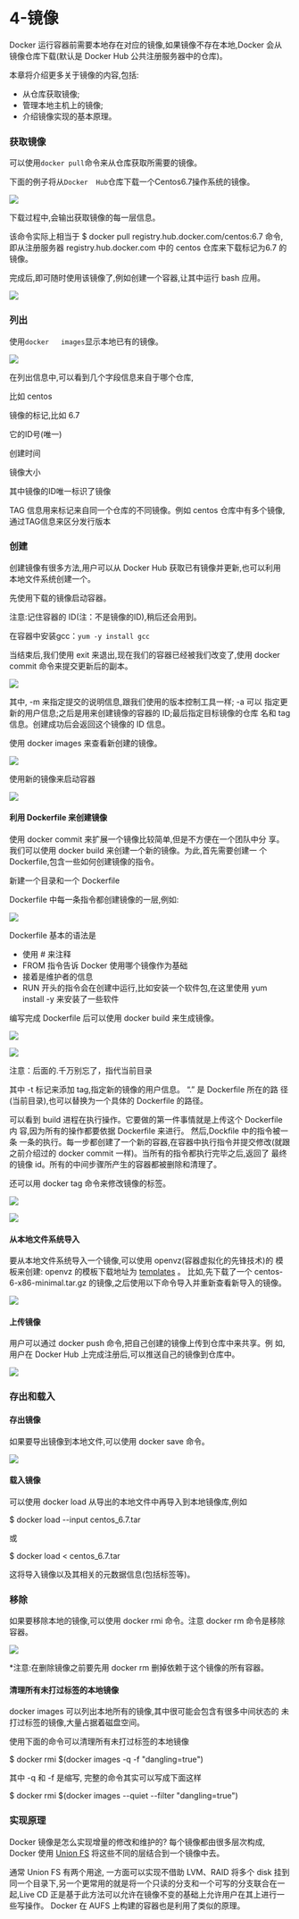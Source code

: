 # 4-镜像
Docker	运行容器前需要本地存在对应的镜像,如果镜像不存在本地,Docker	会从
镜像仓库下载(默认是	Docker	Hub	公共注册服务器中的仓库)。

本章将介绍更多关于镜像的内容,包括:

- 从仓库获取镜像;
- 管理本地主机上的镜像;
- 介绍镜像实现的基本原理。

### 获取镜像

可以使用`docker	pull`命令来从仓库获取所需要的镜像。

下面的例子将从`Docker	Hub`仓库下载一个Centos6.7操作系统的镜像。

![](4Pic/pull.png)

下载过程中,会输出获取镜像的每一层信息。

该命令实际上相当于	 	$	docker	pull
registry.hub.docker.com/centos:6.7	 	命令,即从注册服务器
	registry.hub.docker.com	 	中的	 	centos	 	仓库来下载标记为6.7	的镜像。

完成后,即可随时使用该镜像了,例如创建一个容器,让其中运行	bash	应用。

![](4Pic/runit.png)

### 列出

使用`docker	images`显示本地已有的镜像。

![](4Pic/prelistimages.png)

在列出信息中,可以看到几个字段信息来自于哪个仓库,

比如	centos

镜像的标记,比如	6.7

它的ID号(唯一)

创建时间

镜像大小

其中镜像的ID唯一标识了镜像

TAG	 	信息用来标记来自同一个仓库的不同镜像。例如	 	centos	 	仓库中有多个镜像,通过TAG信息来区分发行版本



### 创建

创建镜像有很多方法,用户可以从	Docker	Hub	获取已有镜像并更新,也可以利用
本地文件系统创建一个。

先使用下载的镜像启动容器。

注意:记住容器的	ID(注：不是镜像的ID),稍后还会用到。

在容器中安装gcc：`yum -y install gcc`

当结束后,我们使用	exit	来退出,现在我们的容器已经被我们改变了,使用
	docker	commit	 	命令来提交更新后的副本。

![](4Pic/modifyimage.png)

其中, 	-m	 	来指定提交的说明信息,跟我们使用的版本控制工具一样; 	-a	 	可以
指定更新的用户信息;之后是用来创建镜像的容器的	ID;最后指定目标镜像的仓库
名和	tag	信息。创建成功后会返回这个镜像的	ID	信息。

使用	 	docker	images	 	来查看新创建的镜像。

![](4Pic/predockertage.png)

使用新的镜像来启动容器

![](4Pic/startcontainer.png)

#### 利用	Dockerfile	来创建镜像

使用	 	docker	commit	 	来扩展一个镜像比较简单,但是不方便在一个团队中分
享。我们可以使用	 	docker	build	 	来创建一个新的镜像。为此,首先需要创建一
个	Dockerfile,包含一些如何创建镜像的指令。

新建一个目录和一个	Dockerfile

Dockerfile	中每一条指令都创建镜像的一层,例如:

![](4Pic/Dockerfile.png)

Dockerfile	基本的语法是

- 使用 	#	 来注释
-	FROM	 	指令告诉	Docker	使用哪个镜像作为基础
- 接着是维护者的信息
-	RUN	 开头的指令会在创建中运行,比如安装一个软件包,在这里使用	yum install -y 来安装了一些软件

编写完成	Dockerfile	后可以使用	 	docker	build	 	来生成镜像。

![](4Pic/dockerbuild1.png)

![](4Pic/dockerbuild2.png)

注意：后面的.千万别忘了，指代当前目录

其中	 	-t	 	标记来添加	tag,指定新的镜像的用户信息。	“.”	是	Dockerfile	所在的路
径(当前目录),也可以替换为一个具体的	Dockerfile	的路径。

可以看到	build	进程在执行操作。它要做的第一件事情就是上传这个	Dockerfile	内
容,因为所有的操作都要依据	Dockerfile	来进行。	然后,Dockfile	中的指令被一条
一条的执行。每一步都创建了一个新的容器,在容器中执行指令并提交修改(就跟
之前介绍过的	 	docker	commit	 	一样)。当所有的指令都执行完毕之后,返回了
最终的镜像	id。所有的中间步骤所产生的容器都被删除和清理了。

还可以用	 	docker	tag	 	命令来修改镜像的标签。

![](4Pic/predockertag.png)

![](4Pic/postdockertag.png)

#### 从本地文件系统导入

要从本地文件系统导入一个镜像,可以使用	openvz(容器虚拟化的先锋技术)的
模板来创建:	openvz	的模板下载地址为	[templates](http://openvz.org/Download/template/precreated)	。
比如,先下载了一个	centos-6-x86-minimal.tar.gz	的镜像,之后使用以下命令导入并重新查看新导入的镜像。

![](4Pic/import.png)

#### 上传镜像

用户可以通过	 	docker	push	 	命令,把自己创建的镜像上传到仓库中来共享。例
如,用户在	Docker	Hub	上完成注册后,可以推送自己的镜像到仓库中。

![](4Pic/push.png)

### 存出和载入

#### 存出镜像

如果要导出镜像到本地文件,可以使用	 	docker	save	 	命令。

![](4Pic/save.png)

#### 载入镜像

可以使用	 	docker	load	 	从导出的本地文件中再导入到本地镜像库,例如

$	docker	load	--input	centos_6.7.tar

或

$	docker	load	<	centos_6.7.tar

这将导入镜像以及其相关的元数据信息(包括标签等)。

### 移除

如果要移除本地的镜像,可以使用	 	docker	rmi	 	命令。注意	 	docker	rm	 	命令是移除容器。

![](4Pic/rmi.png)

*注意:在删除镜像之前要先用	 	docker	rm	删掉依赖于这个镜像的所有容器。

#### 清理所有未打过标签的本地镜像

docker	images	 	可以列出本地所有的镜像,其中很可能会包含有很多中间状态的
未打过标签的镜像,大量占据着磁盘空间。

使用下面的命令可以清理所有未打过标签的本地镜像

$	docker	rmi	$(docker	images	-q	-f	"dangling=true")

其中	 	-q	 	和	 	-f	 	是缩写,	完整的命令其实可以写成下面这样

$	docker	rmi	$(docker	images	--quiet	--filter	"dangling=true")

### 实现原理

Docker	镜像是怎么实现增量的修改和维护的?	每个镜像都由很多层次构成,
Docker	使用	[Union	FS](https://en.wikipedia.org/wiki/UnionFS)	将这些不同的层结合到一个镜像中去。

通常	Union	FS	有两个用途,	一方面可以实现不借助	LVM、RAID	将多个	disk	挂到
同一个目录下,另一个更常用的就是将一个只读的分支和一个可写的分支联合在一
起,Live	CD	正是基于此方法可以允许在镜像不变的基础上允许用户在其上进行一
些写操作。	Docker	在	AUFS	上构建的容器也是利用了类似的原理。
